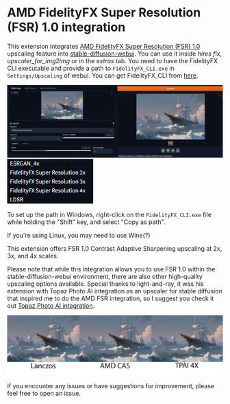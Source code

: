 # AMD FidelityFX Super Resolution (FSR) 1.0 integration

This extension integrates [AMD FidelityFX Super Resolution (FSR) 1.0](https://gpuopen.com/fidelityfx-superresolution/) upscaling feature into [stable-diffusion-webui](https://github.com/AUTOMATIC1111/stable-diffusion-webui). You can use it inside *hires fix*, *upscaler_for_img2img* or in the *extras* tab. You need to have the FidelityFX CLI executable and provide a path to `FidelityFX_CLI.exe` in `Settings/Upscaling` of webui. You can get FidelityFX_CLI from [here](https://github.com/GPUOpen-Effects/FidelityFX-CLI/releases).

![](/images/preview.png)
![](/images/upscalers.png)

To set up the path in Windows, right-click on the `FidelityFX_CLI.exe` file while holding the "Shift" key, and select "Copy as path".

If you're using Linux, you may need to use Wine(?)

This extension offers FSR 1.0 Contrast Adaptive Sharpening upscaling at 2x, 3x, and 4x scales.

Please note that while this integration allows you to use FSR 1.0 within the stable-diffusion-webui environment, there are also other high-quality upscaling options available. Special thanks to light-and-ray, it was his extension with Topaz Photo AI integration as an upscaler for stable diffusion that inspired me to do the AMD FSR integration, so I suggest you check it out [Topaz Photo AI integration](https://github.com/light-and-ray/sd-webui-topaz-photo-ai-integration).

![](/images/comparation.jpg)

If you encounter any issues or have suggestions for improvement, please feel free to open an issue.
